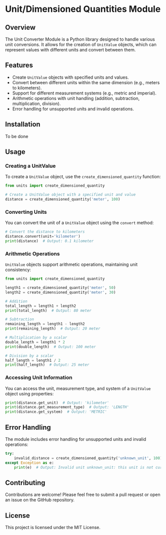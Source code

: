 # Unit/Dimensioned Quantities Module

## Overview

The Unit Converter Module is a Python library designed to handle various unit conversions. It allows for the creation of `UnitValue` objects, which can represent values with different units and convert between them.

## Features

- Create `UnitValue` objects with specified units and values.
- Convert between different units within the same dimension (e.g., meters to kilometers).
- Support for different measurement systems (e.g., metric and imperial).
- Arithmetic operations with unit handling (addition, subtraction, multiplication, division).
- Error handling for unsupported units and invalid operations.

## Installation

To be done

## Usage

### Creating a UnitValue

To create a `UnitValue` object, use the `create_dimensioned_quantity` function:

```python
from units import create_dimensioned_quantity

# Create a UnitValue object with a specified unit and value
distance = create_dimensioned_quantity('meter', 100)
```

### Converting Units

You can convert the unit of a `UnitValue` object using the `convert` method:

```python
# Convert the distance to kilometers
distance.convert(unit='kilometer')
print(distance)  # Output: 0.1 kilometer
```

### Arithmetic Operations

`UnitValue` objects support arithmetic operations, maintaining unit consistency:

```python
from units import create_dimensioned_quantity

length1 = create_dimensioned_quantity('meter', 50)
length2 = create_dimensioned_quantity('meter', 30)

# Addition
total_length = length1 + length2
print(total_length)  # Output: 80 meter

# Subtraction
remaining_length = length1 - length2
print(remaining_length)  # Output: 20 meter

# Multiplication by a scalar
double_length = length1 * 2
print(double_length)  # Output: 100 meter

# Division by a scalar
half_length = length1 / 2
print(half_length)  # Output: 25 meter
```

### Accessing Unit Information

You can access the unit, measurement type, and system of a `UnitValue` object using properties:

```python
print(distance.get_unit)  # Output: 'kilometer'
print(distance.get_measurement_type)  # Output: 'LENGTH'
print(distance.get_system)  # Output: 'METRIC'
```

## Error Handling

The module includes error handling for unsupported units and invalid operations:

```python
try:
    invalid_distance = create_dimensioned_quantity('unknown_unit', 100)
except Exception as e:
    print(e)  # Output: Invalid unit unknown_unit: this unit is not currently supported by the module
```

## Contributing

Contributions are welcome! Please feel free to submit a pull request or open an issue on the GitHub repository.

## License

This project is licensed under the MIT License.
